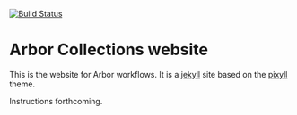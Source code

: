 [![Build Status](https://travis-ci.org/arborworkflows/arborworkflows.github.com.svg?branch=master)](https://travis-ci.org/arborworkflows/arborworkflows.github.com)

# Arbor Collections website

This is the website for Arbor workflows. It is a [jekyll](https://jekyllrb.com/) site based on the [pixyll](https://github.com/johnotander/pixyll) theme.

Instructions forthcoming.
